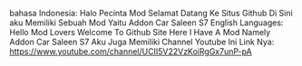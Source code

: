 bahasa Indonesia: Halo Pecinta Mod Selamat Datang Ke Situs Github Di Sini aku Memiliki Sebuah Mod Yaitu Addon Car Saleen S7
English Languages: Hello Mod Lovers Welcome To Github Site Here I Have A Mod Namely Addon Car Saleen S7
Aku Juga Memiliki Channel Youtube
Ini Link Nya: https://www.youtube.com/channel/UCII5V22VzKoiRgGx7unP-pA
